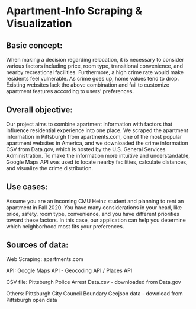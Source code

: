 # Apartment-Info Scraping & Visualization

## Basic concept: 
When making a decision regarding relocation, it is necessary to consider various factors including price, room type, transitional convenience, and nearby recreational facilities. Furthermore, a high crime rate would make residents feel vulnerable. As crime goes up, home values tend to drop. Existing websites lack the above combination and fail to customize apartment features according to users’ preferences.
## Overall objective: 
Our project aims to combine apartment information with factors that influence residential experience into one place.
We scraped the apartment information in Pittsburgh from apartments.com, one of the most popular apartment websites in America, and we downloaded the crime information CSV from Data.gov, which is hosted by the U.S. General Services Administration. To make the information more intuitive and understandable, Google Maps API was used to locate nearby facilities, calculate distances, and visualize the crime distribution.
## Use cases: 
Assume you are an incoming CMU Heinz student and planning to rent an apartment in Fall 2020. You have many considerations in your head, like price, safety, room type, convenience, and you have different priorities toward these factors. In this case, our application can help you determine which neighborhood most fits your preferences.
## Sources of data:
Web Scraping: apartments.com

API: Google Maps API  - Geocoding API / Places API 

CSV file: Pittsburgh Police Arrest Data.csv - downloaded from Data.gov

Others: Pittsburgh City Council Boundary Geojson data - download from Pittsburgh open data

